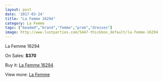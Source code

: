 ```yaml
---
layout: post
date: '2017-03-24'
title: "La Femme 16294"
category: La Femme
tags: ["beaded","brand","femme","prom","dresses"]
image: http://www.lustparties.com/5447-thickbox_default/la-femme-16294.jpg
---
```

La Femme 16294

On Sales: **$370**
<a href="https://www.lustparties.com/en/la-femme/1825-la-femme-16294.html"><amp-img layout="responsive" width="600" height="600" src="//www.lustparties.com/5447-thickbox_default/la-femme-16294.jpg" alt="La Femme 16294 0" /></a>
<a href="https://www.lustparties.com/en/la-femme/1825-la-femme-16294.html"><amp-img layout="responsive" width="600" height="600" src="//www.lustparties.com/5448-thickbox_default/la-femme-16294.jpg" alt="La Femme 16294 1" /></a>

Buy it: [La Femme 16294](https://www.lustparties.com/en/la-femme/1825-la-femme-16294.html "La Femme 16294")

View more: [La Femme](https://www.lustparties.com/en/4-la-femme "La Femme")
